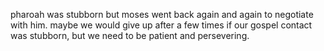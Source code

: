 pharoah was stubborn but moses went back again and again to negotiate with him. maybe
we would give up after a few times if our gospel contact was stubborn, but we need to
be patient and persevering.
